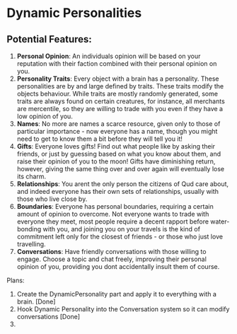 # Dynamic Personalities

## Potential Features:
1. **Personal Opinion**: An individuals opinion will be based on your reputation with their faction combined with their personal opinion on you.
2. **Personality Traits**: Every object with a brain has a personality. These personalities are by and large defined by traits. These traits modify the objects behaviour. While traits are mostly randomly generated, some traits are always found on certain creatures, for instance, all merchants are mercentile, so they are willing to trade with you even if they have a low opinion of you.
3. **Names**: No more are names a scarce resource, given only to those of particular importance - now everyone has a name, though you might need to get to know them a bit before they will tell you it!
3. **Gifts**: Everyone loves gifts! Find out what people like by asking their friends, or just by guessing based on what you know about them, and raise their opinion of you to the moon! Gifts have diminishing return, however, giving the same thing over and over again will eventually lose its charm.
4. **Relationships**: You arent the only person the citizens of Qud care about, and indeed everyone has their own sets of relationships, usually with those who live close by.
5. **Boundaries**: Everyone has personal boundaries, requiring a certain amount of opinion to overcome. Not everyone wants to trade with everyone they meet, most people require a decent rapport before water-bonding with you, and joining you on your travels is the kind of commitment left only for the closest of friends - or those who just love travelling.
6. **Conversations**: Have friendly conversations with those willing to engage. Choose a topic and chat freely, improving their personal opinion of you, providing you dont accidentally insult them of course.


Plans:
1. Create the DynamicPersonality part and apply it to everything with a brain. [Done]
2. Hook Dynamic Personality into the Conversation system so it can modify conversations [Done]
3. 